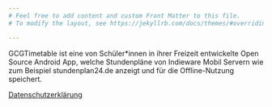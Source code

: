 ```yaml
---
# Feel free to add content and custom Front Matter to this file.
# To modify the layout, see https://jekyllrb.com/docs/themes/#overriding-theme-defaults

---
```


GCGTimetable ist eine von Schüler*innen in ihrer Freizeit entwickelte Open Source Android App, welche Stundenpläne von Indieware Mobil Servern wie zum Beispiel stundenplan24.de anzeigt und für die Offline-Nutzung speichert.

[Datenschutzerklärung](privacy.html)
